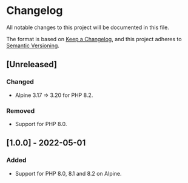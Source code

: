 # Changelog
All notable changes to this project will be documented in this file.

The format is based on [Keep a Changelog](https://keepachangelog.com/en/1.0.0/),
and this project adheres to [Semantic Versioning](https://semver.org/spec/v2.0.0.html).

## [Unreleased]
### Changed
- Alpine 3.17 => 3.20 for PHP 8.2.

### Removed
- Support for PHP 8.0.

## [1.0.0] - 2022-05-01
### Added
- Support for PHP 8.0, 8.1 and 8.2 on Alpine.

